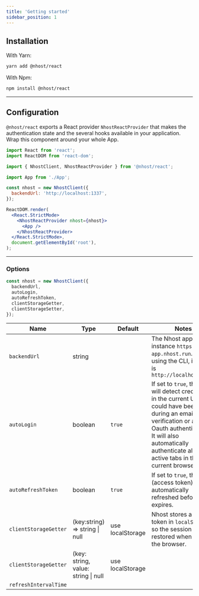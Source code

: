 ```yaml
---
title: 'Getting started'
sidebar_position: 1
---
```


## Installation

With Yarn:

```sh
yarn add @nhost/react
```

With Npm:

```sh
npm install @nhost/react
```

---

## Configuration

`@nhost/react` exports a React provider `NhostReactProvider` that makes the authentication state and the several hooks available in your application. Wrap this component around your whole App.

```jsx
import React from 'react';
import ReactDOM from 'react-dom';

import { NhostClient, NhostReactProvider } from '@nhost/react';

import App from './App';

const nhost = new NhostClient({
  backendUrl: 'http://localhost:1337',
});

ReactDOM.render(
  <React.StrictMode>
    <NhostReactProvider nhost={nhost}>
      <App />
    </NhostReactProvider>
  </React.StrictMode>,
  document.getElementById('root'),
);
```

---

### Options

```js
const nhost = new NhostClient({
  backendUrl,
  autoLogin,
  autoRefreshToken,
  clientStorageGetter,
  clientStorageSetter,
});
```

| Name                  | Type                                | Default          | Notes                                                                                                                                                                                                                                          |
| --------------------- | ----------------------------------- | ---------------- | ---------------------------------------------------------------------------------------------------------------------------------------------------------------------------------------------------------------------------------------------- |
| `backendUrl`          | string                              |                  | The Nhost app url, for instance `https://my-app.nhost.run`. When using the CLI, its value is `http://localhost:1337`                                                                                                                           |
| `autoLogin`           | boolean                             | `true`           | If set to `true`, the client will detect credentials in the current URL that could have been sent during an email verification or an Oauth authentication. It will also automatically authenticate all the active tabs in the current browser. |
| `autoRefreshToken`    | boolean                             | `true`           | If set to `true`, the JWT (access token) will be automatically refreshed before it expires.                                                                                                                                                    |
| `clientStorageGetter` | (key:string) => string \| null      | use localStorage | Nhost stores a refresh token in `localStorage` so the session can be restored when starting the browser.                                                                                                                                       |
| `clientStorageGetter` | (key: string, value: string \| null | use localStorage |                                                                                                                                                                                                                                                |
| `refreshIntervalTime` |                                     |                  |
